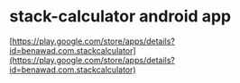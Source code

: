 # stack-calculator android app

[https://play.google.com/store/apps/details?id=benawad.com.stackcalculator](https://play.google.com/store/apps/details?id=benawad.com.stackcalculator)
